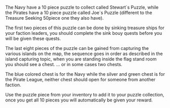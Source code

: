 ---
---
The Navy have a 10 piece puzzle to collect called Stewart\`s Puzzle, while the Pirates have a 10 piece puzzle called Joe\`s Puzzle (different to the Treasure Seeking 50piece one they also have).

The first two pieces of this puzzle can be done by sinking treasure ships for your faction leaders, you should complete the sink bouy quests before you will be given these quests.

The last eight pieces of the puzzle can be gained from capturing the various islands on the map, the sequence goes in order as described in the island capturing topic, when you are standing inside the flag stand room you should see a chest. ... or in some cases two chests.

The blue colored chest is for the Navy while the silver and green chest is for the Pirate League, neither chest should open for someone from another faction.

Use the puzzle piece from your inventory to add it to your puzzle collection, once you get all 10 pieces you will automatically be given your reward.